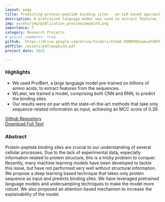 ```yaml
---
layout: page
title: Predicting protein-peptide binding sites - an LLM based approach
description: A pretrained language model was used to extract features from protein sequences. This is a structure agnostic approach to predict peptide binding sites.
img: assets/img/publication_preview/pepbind.png
importance: 7
category: Research Projects
# giscus_comments: true
github:  https://drive.google.com/drive/folders/1YakE-XOM8PDDJwmvaFGDFEytuNn7prso?usp=drive_link
pdfFile: /assets/pdf/pepbind.pdf
project_date: 2022

---
```

<h3>Highlights</h3>
<ul>
    <li>We used ProtBert, a large language model pre-trained on billions of amino acids, to extract features from the sequences.</li>
    <li>WLater, we trained a model, comprising both CNN and RNN, to predict the binding sites.
    </li>
    <li>Our results were on par with the state-of-the-art methods that take only sequence-related information as input, achieving an MCC score of 0.39.</li>
</ul>

<a href='{{ page.github }}'> Github Repository </a>
<br>
<a href='{{ page.pdfFile }}'>Download Full Text</a>

<h3>Abstract</h3>
<p>
Protein-peptide binding sites are crucial to our
understanding of several cellular processes. Due to the lack of
experimental data, especially information related to protein structure, this is a tricky problem to conquer. Recently, many machine
learning models have been developed to tackle this issue, but
have not performed very well without structural information. We
propose a deep learning based technique that takes only protein
sequence as input and predicts binding sites. We have leveraged
pretrained language models and undersampling techniques to
make the model more robust. We also proposed an attention
based mechanism to increase the explainability of the model.
</p>